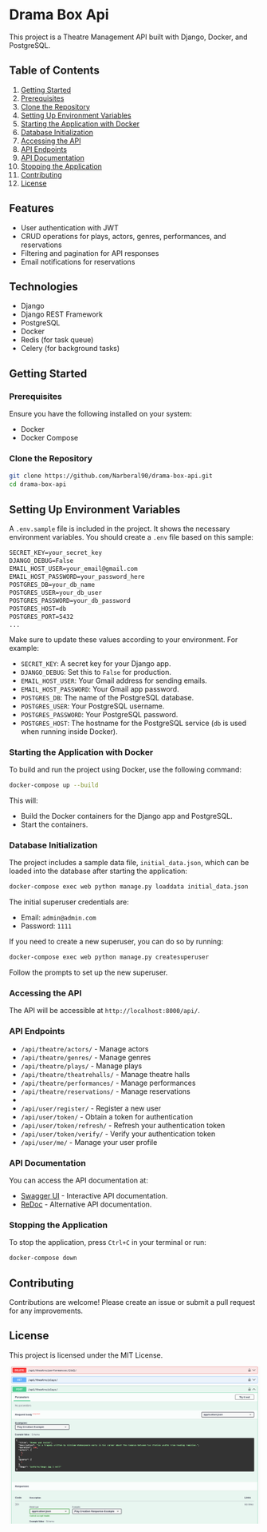 
# Drama Box Api

This project is a Theatre Management API built with Django, Docker, and PostgreSQL.

## Table of Contents
1. [Getting Started](#getting-started)
2. [Prerequisites](#prerequisites)
3. [Clone the Repository](#clone-the-repository)
4. [Setting Up Environment Variables](#setting-up-environment-variables)
5. [Starting the Application with Docker](#starting-the-application-with-docker)
6. [Database Initialization](#database-initialization)
7. [Accessing the API](#accessing-the-api)
8. [API Endpoints](#api-endpoints)
9. [API Documentation](#api-documentation)
10. [Stopping the Application](#stopping-the-application)
11. [Contributing](#contributing)
12. [License](#license)

## Features

- User authentication with JWT
- CRUD operations for plays, actors, genres, performances, and reservations
- Filtering and pagination for API responses
- Email notifications for reservations

## Technologies

- Django
- Django REST Framework
- PostgreSQL
- Docker
- Redis (for task queue)
- Celery (for background tasks)


## Getting Started

### Prerequisites

Ensure you have the following installed on your system:

- Docker
- Docker Compose

### Clone the Repository

```bash
git clone https://github.com/Narberal90/drama-box-api.git
cd drama-box-api
```

## Setting Up Environment Variables

A `.env.sample` file is included in the project. It shows the necessary environment variables. You should create a `.env` file based on this sample:

```plaintext
SECRET_KEY=your_secret_key
DJANGO_DEBUG=False
EMAIL_HOST_USER=your_email@gmail.com
EMAIL_HOST_PASSWORD=your_password_here
POSTGRES_DB=your_db_name
POSTGRES_USER=your_db_user
POSTGRES_PASSWORD=your_db_password
POSTGRES_HOST=db
POSTGRES_PORT=5432
...
```

Make sure to update these values according to your environment. For example:

- `SECRET_KEY`: A secret key for your Django app.
- `DJANGO_DEBUG`: Set this to `False` for production.
- `EMAIL_HOST_USER`: Your Gmail address for sending emails.
- `EMAIL_HOST_PASSWORD`: Your Gmail app password.
- `POSTGRES_DB`: The name of the PostgreSQL database.
- `POSTGRES_USER`: Your PostgreSQL username.
- `POSTGRES_PASSWORD`: Your PostgreSQL password.
- `POSTGRES_HOST`: The hostname for the PostgreSQL service (`db` is used when running inside Docker).

### Starting the Application with Docker

To build and run the project using Docker, use the following command:

```bash
docker-compose up --build
```

This will:

- Build the Docker containers for the Django app and PostgreSQL.
- Start the containers.

### Database Initialization

The project includes a sample data file, `initial_data.json`, which can be loaded into the database after starting the application:

```bash
docker-compose exec web python manage.py loaddata initial_data.json
```

The initial superuser credentials are:

- Email: `admin@admin.com`
- Password: `1111`

If you need to create a new superuser, you can do so by running:

```bash
docker-compose exec web python manage.py createsuperuser
```

Follow the prompts to set up the new superuser.

### Accessing the API

The API will be accessible at `http://localhost:8000/api/`.

### API Endpoints

- `/api/theatre/actors/` - Manage actors
- `/api/theatre/genres/` - Manage genres
- `/api/theatre/plays/` - Manage plays
- `/api/theatre/theatrehalls/` - Manage theatre halls
- `/api/theatre/performances/` - Manage performances
- `/api/theatre/reservations/` - Manage reservations
- 
- `/api/user/register/` - Register a new user
- `/api/user/token/` - Obtain a token for authentication
- `/api/user/token/refresh/` - Refresh your authentication token
- `/api/user/token/verify/` - Verify your authentication token
- `/api/user/me/` - Manage your user profile

### API Documentation

You can access the API documentation at:

- [Swagger UI](http://localhost:8000/api/doc/swagger/) - Interactive API documentation.
- [ReDoc](http://localhost:8000/api/doc/redoc/) - Alternative API documentation.

### Stopping the Application

To stop the application, press `Ctrl+C` in your terminal or run:

```bash
docker-compose down
```

## Contributing

Contributions are welcome! Please create an issue or submit a pull request for any improvements.

## License

This project is licensed under the MIT License.


![Logo](doc_example.png)